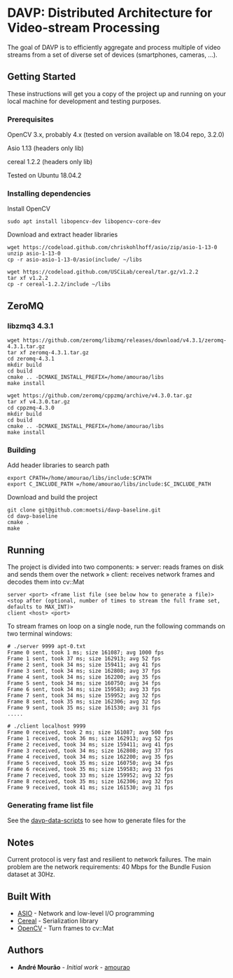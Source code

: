 # DAVP: Distributed Architecture for Video-stream Processing

The goal of DAVP is to efficiently aggregate and process multiple of video streams from a set of diverse set of devices (smartphones, cameras, ...).

## Getting Started

These instructions will get you a copy of the project up and running on your local machine for development and testing purposes.

### Prerequisites

OpenCV 3.x, probably 4.x (tested on version available on 18.04 repo, 3.2.0)

Asio 1.13 (headers only lib)

cereal 1.2.2 (headers only lib)

Tested on Ubuntu 18.04.2

### Installing dependencies

Install OpenCV

```
sudo apt install libopencv-dev libopencv-core-dev
```

Download and extract header libraries

```
wget https://codeload.github.com/chriskohlhoff/asio/zip/asio-1-13-0
unzip asio-1-13-0
cp -r asio-asio-1-13-0/asio(include/ ~/libs
```

```
wget https://codeload.github.com/USCiLab/cereal/tar.gz/v1.2.2
tar xf v1.2.2
cp -r cereal-1.2.2/include ~/libs
```

## ZeroMQ


### libzmq3 4.3.1

```
wget https://github.com/zeromq/libzmq/releases/download/v4.3.1/zeromq-4.3.1.tar.gz
tar xf zeromq-4.3.1.tar.gz
cd zeromq-4.3.1
mkdir build
cd build
cmake .. -DCMAKE_INSTALL_PREFIX=/home/amourao/libs
make install
```

```
wget https://github.com/zeromq/cppzmq/archive/v4.3.0.tar.gz
tar xf v4.3.0.tar.gz
cd cppzmq-4.3.0
mkdir build
cd build
cmake .. -DCMAKE_INSTALL_PREFIX=/home/amourao/libs
make install
```

### Building


Add header libraries to search path

```
export CPATH=/home/amourao/libs/include:$CPATH
export C_INCLUDE_PATH =/home/amourao/libs/include:$C_INCLUDE_PATH 
```

Download and build the project

```
git clone git@github.com:moetsi/davp-baseline.git
cd davp-baseline
cmake .
make
```

## Running

The project is divided into two components:
» server: reads frames on disk and sends them over the network
» client: receives network frames and decodes them into cv::Mat

```
server <port> <frame list file (see below how to generate a file)> <stop after (optional, number of times to stream the full frame set, defaults to MAX_INT)>
client <host> <port>
```

To stream frames on loop on a single node, run the following commands on two terminal windows:

```
# ./server 9999 apt-0.txt
Frame 0 sent, took 1 ms; size 161087; avg 1000 fps
Frame 1 sent, took 37 ms; size 162913; avg 52 fps
Frame 2 sent, took 34 ms; size 159411; avg 41 fps
Frame 3 sent, took 34 ms; size 162808; avg 37 fps
Frame 4 sent, took 34 ms; size 162200; avg 35 fps
Frame 5 sent, took 34 ms; size 160750; avg 34 fps
Frame 6 sent, took 34 ms; size 159583; avg 33 fps
Frame 7 sent, took 34 ms; size 159952; avg 32 fps
Frame 8 sent, took 35 ms; size 162306; avg 32 fps
Frame 9 sent, took 35 ms; size 161530; avg 31 fps
.....
```

```
# ./client localhost 9999
Frame 0 received, took 2 ms; size 161087; avg 500 fps
Frame 1 received, took 36 ms; size 162913; avg 52 fps
Frame 2 received, took 34 ms; size 159411; avg 41 fps
Frame 3 received, took 34 ms; size 162808; avg 37 fps
Frame 4 received, took 34 ms; size 162200; avg 35 fps
Frame 5 received, took 35 ms; size 160750; avg 34 fps
Frame 6 received, took 35 ms; size 159583; avg 33 fps
Frame 7 received, took 33 ms; size 159952; avg 32 fps
Frame 8 received, took 35 ms; size 162306; avg 32 fps
Frame 9 received, took 41 ms; size 161530; avg 31 fps
```

### Generating frame list file

See the [davp-data-scripts](https://github.com/moetsi/davp-data-scripts) to see how to generate files for the 

## Notes

Current protocol is very fast and resilient to network failures.
The main problem are the network requirements: 40 Mbps for the Bundle Fusion dataset at 30Hz.

## Built With

* [ASIO](https://think-async.com/Asio/) - Network and low-level I/O programming
* [Cereal](https://uscilab.github.io/cereal/) - Serialization library
* [OpenCV](https://opencv.org/) - Turn frames to cv::Mat

## Authors

* **André Mourão** - *Initial work* - [amourao](https://github.com/amourao)

